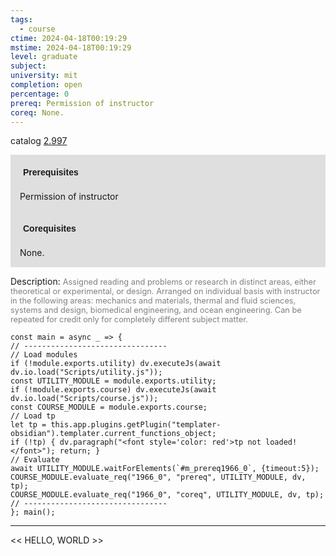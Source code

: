 ```yaml
---
tags:
  - course
ctime: 2024-04-18T00:19:29
mstime: 2024-04-18T00:19:29
level: graduate
subject: 
university: mit
completion: open
percentage: 0
prereq: Permission of instructor
coreq: None.
---
```


catalog [2.997](http://student.mit.edu/catalog/m2c.html#2.997)

<span style="display: block; padding: 15px; background-color: rgb(100, 100, 100, 0.2);"><font id="m_prereq1966_0" style="display: block; font-family: Arial, sans-serif; font-weight: bold; padding: 5px">Prerequisites</font><br><span id="prereq1966_0">Permission of instructor</span></span>
<span style="display: block; padding: 15px; background-color: rgb(100, 100, 100, 0.2);"><font id="m_coreq1966_0" style="display: block; font-family: Arial, sans-serif; font-weight: bold; padding: 5px">Corequisites</font><br><span id="coreq1966_0">None.</span></span>

<font style="">Description:</font>
<font style="color: grey; font-size: 0.8rem;">Assigned reading and problems or research in distinct areas, either theoretical or experimental, or design. Arranged on individual basis with instructor in the following areas: mechanics and materials, thermal and fluid sciences, systems and design, biomedical engineering, and ocean engineering. Can be repeated for credit only for completely different subject matter.</font>

```dataviewjs
const main = async _ => {
// --------------------------------
// Load modules
if (!module.exports.utility) dv.executeJs(await dv.io.load("Scripts/utility.js"));
const UTILITY_MODULE = module.exports.utility;
if (!module.exports.course) dv.executeJs(await dv.io.load("Scripts/course.js"));
const COURSE_MODULE = module.exports.course;
// Load tp
let tp = this.app.plugins.getPlugin("templater-obsidian").templater.current_functions_object;
if (!tp) { dv.paragraph("<font style='color: red'>tp not loaded!</font>"); return; }
// Evaluate
await UTILITY_MODULE.waitForElements(`#m_prereq1966_0`, {timeout:5});
COURSE_MODULE.evaluate_req("1966_0", "prereq", UTILITY_MODULE, dv, tp);
COURSE_MODULE.evaluate_req("1966_0", "coreq", UTILITY_MODULE, dv, tp);
// --------------------------------
}; main();
```

---

<< HELLO, WORLD >>
